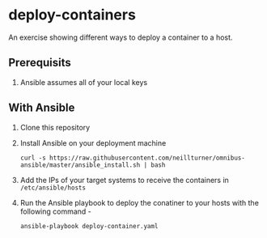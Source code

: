 # deploy-containers
An exercise showing different ways to deploy a container to a host.

## Prerequisits
1. Ansible assumes all of your local keys

## With Ansible
1. Clone this repository
2. Install Ansible on your deployment machine

    `curl -s https://raw.githubusercontent.com/neillturner/omnibus-ansible/master/ansible_install.sh | bash`
3. Add the IPs of your target systems to receive the containers in `/etc/ansible/hosts`
4. Run the Ansible playbook to deploy the conatiner to your hosts with the following command - 

    `ansible-playbook deploy-container.yaml`
